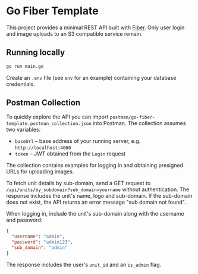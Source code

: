 # Go Fiber Template

This project provides a minimal REST API built with
[Fiber](https://github.com/gofiber/fiber). Only user login and image
uploads to an S3 compatible service remain.

## Running locally

```bash
go run main.go
```

Create an `.env` file (see `env` for an example) containing your database
credentials.

## Postman Collection

To quickly explore the API you can import
`postman/go-fiber-template.postman_collection.json` into Postman. The collection
assumes two variables:

- `baseUrl` – base address of your running server, e.g. `http://localhost:4000`
- `token` – JWT obtained from the `Login` request

The collection contains examples for logging in and obtaining presigned URLs
for uploading images.

To fetch unit details by sub-domain, send a GET request to
`/api/units/by_subdomain?sub_domain=yourname` without authentication. The
response includes the unit's name, logo and sub-domain. If the sub-domain does
not exist, the API returns an error message "sub domain not found".

When logging in, include the unit's sub-domain along with the username and password:

```json
{
  "username": "admin",
  "password": "admin123",
  "sub_domain": "admin"
}
```

The response includes the user's `unit_id` and an `is_admin` flag.
